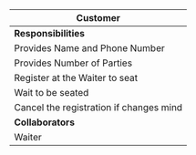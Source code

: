 | **Customer** |
| --- |
| **Responsibilities** |   |
| Provides Name and Phone Number |   |
| Provides Number of Parties |   |
| Register at the Waiter to seat |   |
| Wait to be seated |   |
| Cancel the registration if changes mind|   |
| **Collaborators** |   |
| Waiter |   |
